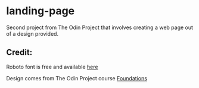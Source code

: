 # landing-page
Second project from The Odin Project that involves creating a web page out of a design provided.

## Credit:

Roboto font is free and available [here](https://fonts.google.com/specimen/Roboto)

Design comes from The Odin Project course [Foundations](https://www.theodinproject.com/paths/foundations/courses/foundations/lessons/landing-page)
